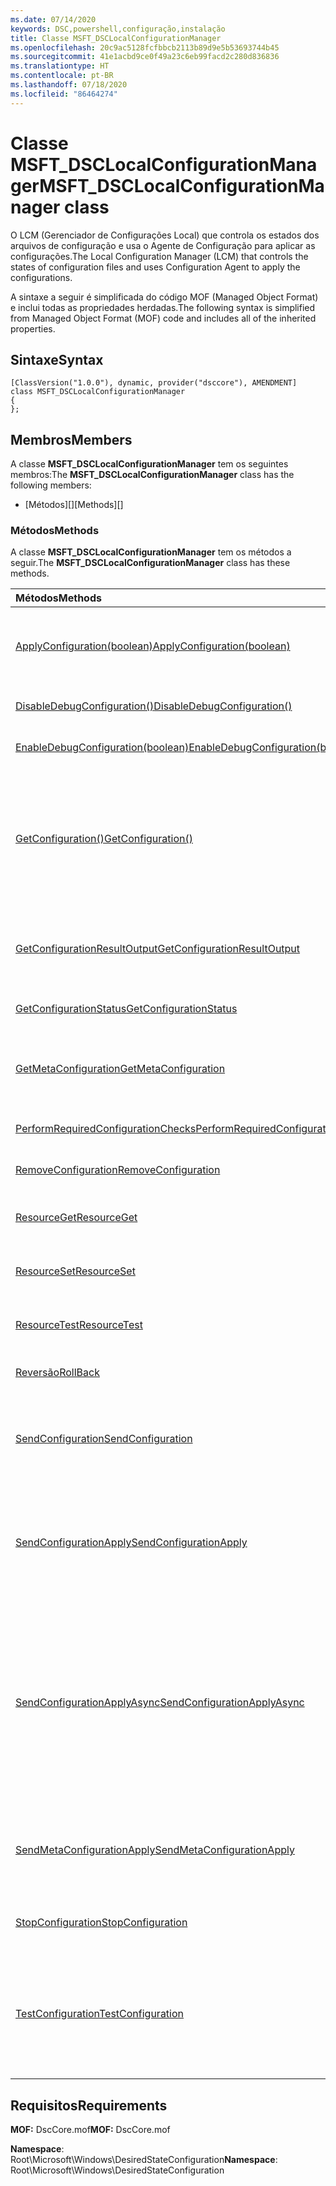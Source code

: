 ```yaml
---
ms.date: 07/14/2020
keywords: DSC,powershell,configuração,instalação
title: Classe MSFT_DSCLocalConfigurationManager
ms.openlocfilehash: 20c9ac5128fcfbbcb2113b89d9e5b53693744b45
ms.sourcegitcommit: 41e1acbd9ce0f49a23c6eb99facd2c280d836836
ms.translationtype: HT
ms.contentlocale: pt-BR
ms.lasthandoff: 07/18/2020
ms.locfileid: "86464274"
---
```

# <a name="msft_dsclocalconfigurationmanager-class"></a><span data-ttu-id="37684-103">Classe MSFT_DSCLocalConfigurationManager</span><span class="sxs-lookup"><span data-stu-id="37684-103">MSFT_DSCLocalConfigurationManager class</span></span>

<span data-ttu-id="37684-104">O LCM (Gerenciador de Configurações Local) que controla os estados dos arquivos de configuração e usa o Agente de Configuração para aplicar as configurações.</span><span class="sxs-lookup"><span data-stu-id="37684-104">The Local Configuration Manager (LCM) that controls the states of configuration files and uses Configuration Agent to apply the configurations.</span></span>

<span data-ttu-id="37684-105">A sintaxe a seguir é simplificada do código MOF (Managed Object Format) e inclui todas as propriedades herdadas.</span><span class="sxs-lookup"><span data-stu-id="37684-105">The following syntax is simplified from Managed Object Format (MOF) code and includes all of the inherited properties.</span></span>

## <a name="syntax"></a><span data-ttu-id="37684-106">Sintaxe</span><span class="sxs-lookup"><span data-stu-id="37684-106">Syntax</span></span>

```
[ClassVersion("1.0.0"), dynamic, provider("dsccore"), AMENDMENT]
class MSFT_DSCLocalConfigurationManager
{
};
```

## <a name="members"></a><span data-ttu-id="37684-107">Membros</span><span class="sxs-lookup"><span data-stu-id="37684-107">Members</span></span>

<span data-ttu-id="37684-108">A classe **MSFT_DSCLocalConfigurationManager** tem os seguintes membros:</span><span class="sxs-lookup"><span data-stu-id="37684-108">The **MSFT_DSCLocalConfigurationManager** class has the following members:</span></span>

- <span data-ttu-id="37684-109">[Métodos][]</span><span class="sxs-lookup"><span data-stu-id="37684-109">[Methods][]</span></span>

### <a name="methods"></a><span data-ttu-id="37684-110">Métodos</span><span class="sxs-lookup"><span data-stu-id="37684-110">Methods</span></span>

<span data-ttu-id="37684-111">A classe **MSFT_DSCLocalConfigurationManager** tem os métodos a seguir.</span><span class="sxs-lookup"><span data-stu-id="37684-111">The **MSFT_DSCLocalConfigurationManager** class has these methods.</span></span>

|<span data-ttu-id="37684-112">Métodos</span><span class="sxs-lookup"><span data-stu-id="37684-112">Methods</span></span> |<span data-ttu-id="37684-113">DESCRIÇÃO</span><span class="sxs-lookup"><span data-stu-id="37684-113">Description</span></span> |
|:--- |:---|
| [<span data-ttu-id="37684-114">ApplyConfiguration(boolean)</span><span class="sxs-lookup"><span data-stu-id="37684-114">ApplyConfiguration(boolean)</span></span>](msft-dsclocalconfigurationmanager-applyconfiguration.md)| <span data-ttu-id="37684-115">Usa o Agente de Configuração para aplicar a configuração pendente.</span><span class="sxs-lookup"><span data-stu-id="37684-115">Uses the Configuration Agent to apply the configuration that is pending.</span></span>|
| [<span data-ttu-id="37684-116">DisableDebugConfiguration()</span><span class="sxs-lookup"><span data-stu-id="37684-116">DisableDebugConfiguration()</span></span>](msft-dsclocalconfigurationmanager-disabledebugconfiguration.md)| <span data-ttu-id="37684-117">Desabilita a depuração do recurso DSC.</span><span class="sxs-lookup"><span data-stu-id="37684-117">Disables DSC resource debugging.</span></span>|
| [<span data-ttu-id="37684-118">EnableDebugConfiguration(boolean)</span><span class="sxs-lookup"><span data-stu-id="37684-118">EnableDebugConfiguration(boolean)</span></span>](msft-dsclocalconfigurationmanager-enabledebugconfiguration.md)| <span data-ttu-id="37684-119">Habilita a depuração do recurso DSC.</span><span class="sxs-lookup"><span data-stu-id="37684-119">Enables DSC resource debugging.</span></span>|
| [<span data-ttu-id="37684-120">GetConfiguration()</span><span class="sxs-lookup"><span data-stu-id="37684-120">GetConfiguration()</span></span>](msft-dsclocalconfigurationmanager-getconfiguration.md)| <span data-ttu-id="37684-121">Envia o documento de configuração para o nó gerenciado e usa o método **Get** do Agente de Configuração para aplicar a configuração.</span><span class="sxs-lookup"><span data-stu-id="37684-121">Sends the configuration document to the managed node and uses the **Get** method of the Configuration Agent to apply the configuration.</span></span>|
| [<span data-ttu-id="37684-122">GetConfigurationResultOutput</span><span class="sxs-lookup"><span data-stu-id="37684-122">GetConfigurationResultOutput</span></span>](msft-dsclocalconfigurationmanager-getconfigurationresultoutput.md)| <span data-ttu-id="37684-123">Obtém a saída do Agente de Configuração relacionada a um trabalho específico.</span><span class="sxs-lookup"><span data-stu-id="37684-123">Gets the Configuration Agent output relating to a specific job.</span></span>|
| [<span data-ttu-id="37684-124">GetConfigurationStatus</span><span class="sxs-lookup"><span data-stu-id="37684-124">GetConfigurationStatus</span></span>](msft-dsclocalconfigurationmanager-getconfigurationstatus.md)| <span data-ttu-id="37684-125">Obtém o histórico do status de configuração.</span><span class="sxs-lookup"><span data-stu-id="37684-125">Get the configuration status history.</span></span>|
| [<span data-ttu-id="37684-126">GetMetaConfiguration</span><span class="sxs-lookup"><span data-stu-id="37684-126">GetMetaConfiguration</span></span>](msft-dsclocalconfigurationmanager-getmetaconfiguration.md)| <span data-ttu-id="37684-127">Obtém as configurações LCM que são usadas para controlar o Agente de Configuração.</span><span class="sxs-lookup"><span data-stu-id="37684-127">Gets the LCM settings that are used to control Configuration Agent.</span></span>|
| [<span data-ttu-id="37684-128">PerformRequiredConfigurationChecks</span><span class="sxs-lookup"><span data-stu-id="37684-128">PerformRequiredConfigurationChecks</span></span>](msft-dsclocalconfigurationmanager-performrequiredconfigurationchecks.md)| <span data-ttu-id="37684-129">Inicia a verificação de consistência.</span><span class="sxs-lookup"><span data-stu-id="37684-129">Starts the consistency check.</span></span>|
| [<span data-ttu-id="37684-130">RemoveConfiguration</span><span class="sxs-lookup"><span data-stu-id="37684-130">RemoveConfiguration</span></span>](msft-dsclocalconfigurationmanager-removeconfiguration.md)| <span data-ttu-id="37684-131">Remove os arquivo de configuração.</span><span class="sxs-lookup"><span data-stu-id="37684-131">Removes the configuration files.</span></span>|
| [<span data-ttu-id="37684-132">ResourceGet</span><span class="sxs-lookup"><span data-stu-id="37684-132">ResourceGet</span></span>](msft-dsclocalconfigurationmanager-resourceget.md)| <span data-ttu-id="37684-133">Chama diretamente o método **Get** de um recurso de DSC.</span><span class="sxs-lookup"><span data-stu-id="37684-133">Directly calls the **Get** method of a DSC resource.</span></span>|
| [<span data-ttu-id="37684-134">ResourceSet</span><span class="sxs-lookup"><span data-stu-id="37684-134">ResourceSet</span></span>](msft-dsclocalconfigurationmanager-resourceset.md)| <span data-ttu-id="37684-135">Chama diretamente o método **Set** de um recurso de DSC.</span><span class="sxs-lookup"><span data-stu-id="37684-135">Directly calls the **Set** method of a DSC resource.</span></span>|
| [<span data-ttu-id="37684-136">ResourceTest</span><span class="sxs-lookup"><span data-stu-id="37684-136">ResourceTest</span></span>](msft-dsclocalconfigurationmanager-resourcetest.md)| <span data-ttu-id="37684-137">Chama diretamente o método **Test** de um recurso de DSC.</span><span class="sxs-lookup"><span data-stu-id="37684-137">Directly calls the **Test** method of a DSC resource.</span></span>|
| [<span data-ttu-id="37684-138">Reversão</span><span class="sxs-lookup"><span data-stu-id="37684-138">RollBack</span></span>](msft-dsclocalconfigurationmanager-rollback.md)| <span data-ttu-id="37684-139">Reverte a uma configuração anterior.</span><span class="sxs-lookup"><span data-stu-id="37684-139">Rolls back to a previous configuration.</span></span>|
| [<span data-ttu-id="37684-140">SendConfiguration</span><span class="sxs-lookup"><span data-stu-id="37684-140">SendConfiguration</span></span>](msft-dsclocalconfigurationmanager-sendconfiguration.md)| <span data-ttu-id="37684-141">Envia o documento de configuração para o nó gerenciado e o salva como alteração pendente.</span><span class="sxs-lookup"><span data-stu-id="37684-141">Sends the configuration document to the managed node and saves it as a pending change.</span></span>|
| [<span data-ttu-id="37684-142">SendConfigurationApply</span><span class="sxs-lookup"><span data-stu-id="37684-142">SendConfigurationApply</span></span>](msft-dsclocalconfigurationmanager-sendconfigurationapply.md)| <span data-ttu-id="37684-143">Envia o documento de configuração para o nó gerenciado e usa o Agente de Configuração para aplicar a configuração.</span><span class="sxs-lookup"><span data-stu-id="37684-143">Sends the configuration document to the managed node and uses the Configuration Agent to apply the configuration.</span></span>|
| [<span data-ttu-id="37684-144">SendConfigurationApplyAsync</span><span class="sxs-lookup"><span data-stu-id="37684-144">SendConfigurationApplyAsync</span></span>](msft-dsclocalconfigurationmanager-sendconfigurationapplyasync.md)| <span data-ttu-id="37684-145">Envia o documento de configuração para o nó gerenciado e começa a usar o Agente de Configuração para aplicar a configuração.</span><span class="sxs-lookup"><span data-stu-id="37684-145">Send the configuration document to the managed node and start using the Configuration Agent to apply the configuration.</span></span> <span data-ttu-id="37684-146">Use GetConfigurationResultOutput para recuperar a saída do resultado.</span><span class="sxs-lookup"><span data-stu-id="37684-146">Use GetConfigurationResultOutput to retrieve result output.</span></span>|
| [<span data-ttu-id="37684-147">SendMetaConfigurationApply</span><span class="sxs-lookup"><span data-stu-id="37684-147">SendMetaConfigurationApply</span></span>](msft-dsclocalconfigurationmanager-sendmetaconfigurationapply.md)| <span data-ttu-id="37684-148">Obtém as configurações de LCM que são usadas para controlar o Agente de Configuração.</span><span class="sxs-lookup"><span data-stu-id="37684-148">Sets the LCM settings that are used to control the Configuration Agent.</span></span>|
| [<span data-ttu-id="37684-149">StopConfiguration</span><span class="sxs-lookup"><span data-stu-id="37684-149">StopConfiguration</span></span>](msft-dsclocalconfigurationmanager-stopconfiguration.md)| <span data-ttu-id="37684-150">Interrompe a configuração em andamento.</span><span class="sxs-lookup"><span data-stu-id="37684-150">Stops the configuration that is in progress.</span></span>|
| [<span data-ttu-id="37684-151">TestConfiguration</span><span class="sxs-lookup"><span data-stu-id="37684-151">TestConfiguration</span></span>](msft-dsclocalconfigurationmanager-testconfiguration.md)| <span data-ttu-id="37684-152">Envia o documento de configuração para o nó gerenciado e verifica a configuração atual de acordo com o documento.</span><span class="sxs-lookup"><span data-stu-id="37684-152">Sends the configuration document to the managed node and verifies the current configuration against the document.</span></span>|

## <a name="requirements"></a><span data-ttu-id="37684-153">Requisitos</span><span class="sxs-lookup"><span data-stu-id="37684-153">Requirements</span></span>

<span data-ttu-id="37684-154">**MOF:** DscCore.mof</span><span class="sxs-lookup"><span data-stu-id="37684-154">**MOF:** DscCore.mof</span></span>

<span data-ttu-id="37684-155">**Namespace**: Root\Microsoft\Windows\DesiredStateConfiguration</span><span class="sxs-lookup"><span data-stu-id="37684-155">**Namespace**: Root\Microsoft\Windows\DesiredStateConfiguration</span></span>
